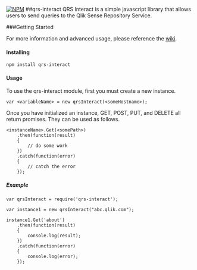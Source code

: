 [![NPM](https://nodei.co/npm/qrs-interact.png)](https://nodei.co/npm/qrs-interact/)
##qrs-interact
QRS Interact is a simple javascript library that allows users to send queries to the Qlik Sense Repository Service.

###Getting Started

For more information and advanced usage, please reference the [wiki](https://github.com/eapowertools/qrs-interact/wiki).

####   Installing
```npm install qrs-interact```


####   Usage
To use the qrs-interact module, first you must create a new instance.
```
var <variableName> = new qrsInteract(<someHostname>);
```

Once you have initialized an instance, GET, POST, PUT, and DELETE all return promises. They can be used as follows.
```
<instanceName>.Get(<somePath>)
    .then(function(result)
    {
        // do some work
    })
    .catch(function(error)
    {
        // catch the error
    });
```

#####   Example
```
var qrsInteract = require('qrs-interact');

var instance1 = new qrsInteract("abc.qlik.com");

instance1.Get('about')
    .then(function(result)
    {
        console.log(result);
    })
    .catch(function(error)
    {
        console.log(error);
    });
```
